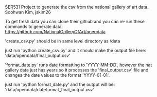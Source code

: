 SER531 Project to generate the csv from the national gallery of art data.
Soohwan Kim, jskim26

To get fresh data you can clone their github and you can re-run these commands to generate data:
https://github.com/NationalGalleryOfArt/opendata

'create_csv.py' should be in same level directory as /data

just run 'python create_csv.py' and it should make the output file here:
'data/opendata/final_output.csv'

'format_date.py' runs date formatting to 'YYYY-MM-DD', however the nat gallery data just has years so it processes the 'final_output.csv' file and changes the date values to the format 'YYYY-01-01'.

just run 'python format_date.py' and the output will be:
'data/opendata/dateformat_final_output.csv'